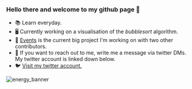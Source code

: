 ### Hello there and welcome to my github page 👋
- 📚 Learn everyday.
- 🖥️ Currently working on a visualisation of the *bubblesort* algorithm.
- 📂 [Events](https://github.com/jonasliendl/events) is the current big project I'm working on with two other contributors.
- 👤 If you want to reach out to me, write me a message via twitter DMs. My twitter account is linked down below.
- 🐦 [Visit my twitter account.](https://twitter.com/jonas_liendl)

![energy_banner](https://user-images.githubusercontent.com/57270170/154100563-0bd5e767-3247-4938-be66-51b22a94f1a9.png)


<!--
**jonasndl/jonasndl** is a ✨ _special_ ✨ repository because its `README.md` (this file) appears on your GitHub profile.

Here are some ideas to get you started:

- 🔭 I’m currently working on ...
- 🌱 I’m currently learning ...
- 👯 I’m looking to collaborate on ...
- 🤔 I’m looking for help with ...
- 💬 Ask me about ...
- 📫 How to reach me: ...
- 😄 Pronouns: ...
- ⚡ Fun fact: ...
-->
